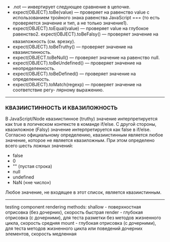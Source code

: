 * .not — инвертирует следующее сравнение в цепочке.
* expect(OBJECT).toBe(value) — проверяет на равенство value с использованием тройного знака равенства JavaScript === (то есть проверяется значение и тип, а не только значение1).
* expect(OBJECT).toEqual(value) — проверяет value на глубокое равенство2. expect(OBJECT).toBeFalsy() — проверяет значение на квазиложность (см. врезку).
* expect(OBJECT).toBeTruthy() — проверяет значение на квазиистинность.
* expect(OBJECT.toBeNull() — проверяет значение на равенство null.
* expect(OBJECT).toBeUndefined() — проверяет значение на неопределенность.
* expect(OBJECT).toBeDefined() — проверяет значение на определенность.
* expect(OBJECT).toMatch(regexp) — проверяет значение на соответствие регу- лярному выражению.

***

### КВАЗИИСТИННОСТЬ И КВАЗИЛОЖНОСТЬ

В JavaScript/Node квазиистинное (truthy) значение интерпретируется как true в логическом контексте в команде if/else. С другой стороны, квазиложное (Falsy) значение интерпретируется как false в if/else.
Согласно официальному определению, квазиистинным является любое значение, которое не является квазиложным. При этом определено всего шесть ложных значений:
- false
- 0
- "" (пустая строка)
- null
- undefined
- NaN («не число»)

Любое значение, не входящее в этот список, является квазиистинным.

***

testing component rendering methods:
shallow - поверхностная отрисовка (без дочерних), скорость быстрая
render - глубокая отрисовка (с дочерними), для теста разметки без методов жизненного цикла, скорость средняя 
mount - глубокая отрисовка (с дочерними), для теста методов жизненного цикла или поведений дочерних элементов, скорость медленная
